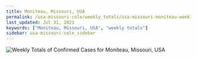 ```yaml
---
title: Moniteau, Missouri, USA
permalink: /usa-missouri-cole/weekly_totals/usa-missouri-moniteau-weekly_totals.html
last_updated: Jul 31, 2021
keywords: ["Moniteau, Missouri, USA", "weekly totals"]
sidebar: usa-missouri-cole_sidebar
---
```


![Weekly Totals of Confirmed Cases for Moniteau, Missouri, USA](/covid_tracker/images/graphs/usa-missouri-moniteau-weekly_totals_graph.png)
